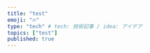 ```yaml
---
title: "test"
emoji: "🔥"
type: "tech" # tech: 技術記事 / idea: アイデア
topics: ["test"]
published: true
---
```

